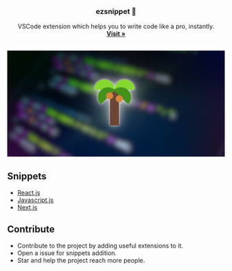 

<!-- PROJECT LOGO -->
<br />
<div align="center">

  <h3 align="center"> ezsnippet 🌴</h3>

  <p align="center">
   VSCode extension which helps you to write code like a pro, instantly.
    <br />
    <a href="https://marketplace.visualstudio.com/items?itemName=snipc.ezsnippet"><strong>Visit »</strong></a>
    <br />
    <br />
  </p>

</div>

![sdfg](static/banner.png)


## Snippets

- [React.js](/docs/react.md)
- [Javascript.js](/docs/javascript.md)
- [Next.js](/docs/next.md)

## Contribute

* Contribute to the project by adding useful extensions to it.
* Open a issue for snippets addition.
* Star and help the project reach more people.

